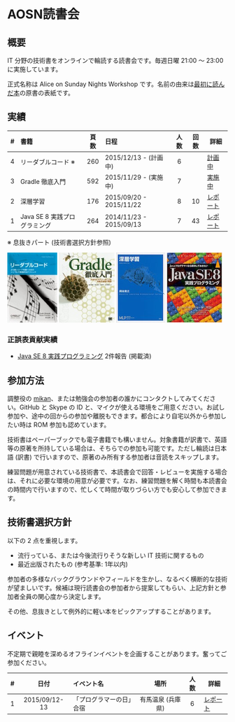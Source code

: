 AOSN読書会
==========

## 概要

IT 分野の技術書をオンラインで輪読する読書会です。毎週日曜 21:00 〜 23:00 に実施しています。

正式名称は Alice on Sunday Nights Workshop です。名前の由来は[最初に読んだ本](/workshop/1-java8.md)の原書の表紙です。

## 実績

| # | 書籍                         |頁数 | 日程                    |人数|回数| 詳細                                    |
|--:|:-----------------------------|:---:|:------------------------|:--:|:--:|-----------------------------------------|
| 4 | リーダブルコード ※          | 260 | 2015/12/13 - (計画中)   |  6 |    | [計画中](/workshop/4-readablecode.md)   |
| 3 | Gradle 徹底入門              | 592 | 2015/11/29 - (実施中)   |  7 |    | [実施中](/workshop/3-gradle.md)         |
| 2 | 深層学習                     | 176 | 2015/09/20 - 2015/11/22 |  8 | 10 | [レポート](/workshop/2-deeplearning.md) |
| 1 | Java SE 8 実践プログラミング | 264 | 2014/11/23 - 2015/09/13 |  7 | 43 | [レポート](/workshop/1-java8.md)        |
※  息抜きパート (技術書選択方針参照)

[![](/images/cover-readablecode.jpg "リーダブルコード")](/workshop/4-readablecode.md)
[![](/images/cover-gradle.jpg "Gradle 徹底入門")](/workshop/3-gradle.md)
[![](/images/cover-deeplearning.jpg "深層学習")](/workshop/2-deeplearning.md)
[![](/images/cover-java8.jpg "Java SE 8 実践プログラミング")](/workshop/1-java8.md)


### 正誤表貢献実績

* [Java SE 8 実践プログラミング](/workshop/1-java8.md) 2件報告 (掲載済)

## 参加方法

調整役の [mikan](Https://github.com/mikan)、または勉強会の参加者の誰かにコンタクトしてみてください。GitHub と Skype の ID と、マイクが使える環境をご用意ください。お試し参加や、途中の回からの参加や離脱もできます。都合により自宅以外から参加したい時は ROM 参加も認めています。

技術書はペーパーブックでも電子書籍でも構いません。対象書籍が訳書で、英語等の原著を所持している場合は、そちらでの参加も可能です。ただし輪読は日本語 (訳書) で行いますので、原著のみ所有する参加者は音読をスキップします。

練習問題が用意されている技術書で、本読書会で回答・レビューを実施する場合は、それに必要な環境の用意が必要です。なお、練習問題を解く時間も本読書会の時間内で行いますので、忙しくて時間が取りづらい方でも安心して参加できます。

## 技術書選択方針

以下の 2 点を重視します。

* 流行っている、または今後流行りそうな新しい IT 技術に関するもの
* 最近出版されたもの (参考基準: 1年以内)

参加者の多様なバックグラウンドやフィールドを生かし、なるべく横断的な技術が望ましいです。候補は現行読書会の参加者から提案してもらい、上記方針と参加者全員の関心度から決定します。

その他、息抜きとして例外的に軽い本をピックアップすることがあります。

## イベント

不定期で親睦を深めるオフラインイベントを企画することがあります。奮ってご参加ください。

| # | 日付          | イベント名                | 場所              |人数| 詳細                             |
|--:|:-------------:|:--------------------------|:-----------------:|:--:|----------------------------------|
| 1 | 2015/09/12-13 | 「プログラマーの日」合宿  | 有馬温泉 (兵庫県) |  6 | [レポート](/event/1-0913camp.md) |
